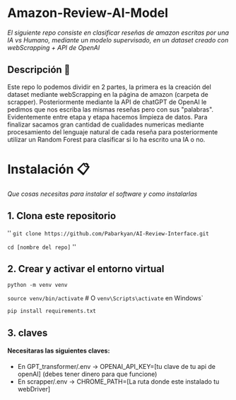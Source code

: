 # Amazon-Review-AI-Model

_El siguiente repo consiste en clasificar reseñas de amazon escritas por una IA vs Humano, mediante un modelo supervisado, en un dataset creado con webScrapping + API de OpenAI_

## Descripción 🚀
 
Este repo lo podemos dividir en 2 partes, la primera es la creación del dataset mediante webScrapping en la página de amazon (carpeta de scrapper). Posteriormente mediante la API de chatGPT de OpenAI le pedimos que nos escriba las mismas reseñas pero con sus "palabras". Evidentemente entre etapa y etapa hacemos limpieza de datos. Para finalizar sacamos gran cantidad de cualidades numericas mediante procesamiento del lenguaje natural de cada reseña para posteriormente utilizar un Random Forest para clasificar si lo ha escrito una IA o no.

# Instalación 📋

_Que cosas necesitas para instalar el software y como instalarlas_

## 1. Clona este repositorio

''
`git clone https://github.com/Pabarkyan/AI-Review-Interface.git`

`cd [nombre del repo]`
''

## 2. Crear y activar el entorno virtual

`python -m venv venv`

`source venv/bin/activate`  # O `venv\Scripts\activate` en Windows`

`pip install requirements.txt`

## 3. claves

#### Necesitaras las siguientes claves:

- En GPT_transformer/.env -> OPENAI_API_KEY=[tu clave de tu api de openAI] (debes tener dinero para que funcione)
- En scrapper/.env -> CHROME_PATH=[La ruta donde este instalado tu webDriver]
